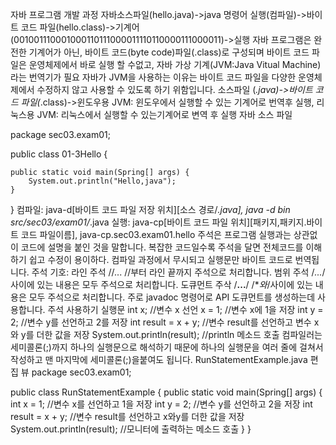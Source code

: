 자바 프로그램 개발 과정
자바소스파일(hello.java)->java 명령어 실행(컴파일)->바이트 코드 파일(hello.class)->기계어(001001110001000110111000011110110000111000011)->실행
자바 프로그램은 완전한 기계어가 아닌, 바이트 코드(byte code)파일(.class)로 구성되며 바이트 코드 파일은 운영체제에서 바로 실행 할 수없고, 자바 가상 기계(JVM:Java Vitual Machine)라는 번역기가 필요
자바가 JVM을 사용하는 이유는 바이트 코드 파일을 다양한 운영체제에서 수정하지 않고 사용할 수 있도록 하기 위함입니다.
소스파일 (*.java)->바이트 코드 파일(*.class)->윈도우용 JVM: 윈도우에서 실행할 수 있는 기계어로 번역후 실행, 리눅스용 JVM: 리눅스에서 실행할 수 있는기계어로 변역 후 실행
자바 소스 파일

package sec03.exam01;

public class 01-3Hello {

    public static void main(Spring[] args) {
        System.out.println("Hello,java");
    }
    
}
컴파일: java-d[바이트 코드 파일 저장 위치][소스 경로/*.java], java -d bin src/sec03/exam01/*.java
실행: java-cp[바이트 코드 파일 위치][패키지,패키지.바이트 코드 파일이름], java-cp.sec03.exam01.hello
주석은 프로그램 실행과는 상관없이 코드에 설명을 붙인 것을 말합니다. 복잡한 코드일수록 주석을 달면 전체코드를 이해하기 쉽고 수정이 용이하다.
컴파일 과정에서 무시되고 실행문만 바이트 코드로 번역됩니다.
주석 기호: 라인 주석 //... //부터 라인 끝까지 주석으로 처리합니다. 범위 주석 /*...*/사이에 있는 내용은 모두 주석으로 처리합니다. 도큐먼트 주삭 /**...**/ /**와*/사이에 있는 내용은 모두 주석으로 처리합니다. 주로 javadoc 명령어로 API 도큐먼트를 생성하는데 사용합니다.
주석 사용하기
실행문
int x; //변수 x 선언
x = 1; //변수 x에 1을 저장
int y = 2; //변수 y를 선언하고 2를 저장
int result = x + y; //변수 result를 선언하고 변수 x와 y를 더한 값을 저장
System.out.println(result); //println 메소드 호출
컴파일러는 세미콜론(;)까지 하나의 실행문으로 해석하기 때문에 하나의 실행문을 여러 줄에 걸쳐서 작성하고 맨 마지막에 세미콜론(;)을붙여도 됩니다.
RunStatementExample.java 편집 뷰
package sec03.exam01;

public class RunStatementExample {
    public static void main(Spring[] args) {
        int x = 1;    //변수 x를 선언하고 1을 저장
        int y = 2;    //변수 y를 선언하고 2을 저장
        int result = x + y;   //변수 result를 선언하고 x와y를 더한  값을 저장
        System.out.println(result);  //모니터에 출력하는 메소드 호출
    }
}


